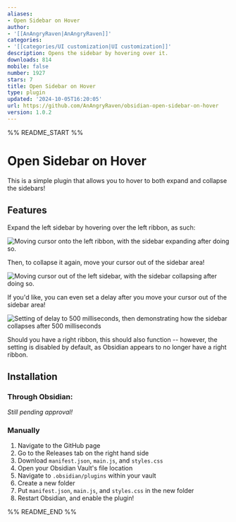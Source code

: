 ```yaml
---
aliases:
- Open Sidebar on Hover
author:
- '[[AnAngryRaven|AnAngryRaven]]'
categories:
- '[[categories/UI customization|UI customization]]'
description: Opens the sidebar by hovering over it.
downloads: 814
mobile: false
number: 1927
stars: 7
title: Open Sidebar on Hover
type: plugin
updated: '2024-10-05T16:20:05'
url: https://github.com/AnAngryRaven/obsidian-open-sidebar-on-hover
version: 1.0.2
---
```


%% README_START %%

# Open Sidebar on Hover

This is a simple plugin that allows you to hover to both expand and collapse the sidebars!

## Features

Expand the left sidebar by hovering over the left ribbon, as such:

![Moving cursor onto the left ribbon, with the sidebar expanding after doing so.](https://raw.githubusercontent.com/AnAngryRaven/obsidian-open-sidebar-on-hover/HEAD/expand-demo.gif)

Then, to collapse it again, move your cursor out of the sidebar area!

![Moving cursor out of the left sidebar, with the sidebar collapsing after doing so.](https://raw.githubusercontent.com/AnAngryRaven/obsidian-open-sidebar-on-hover/HEAD/collapse-demo.gif)

If you'd like, you can even set a delay after you move your cursor out of the sidebar area!

![Setting of delay to 500 milliseconds, then demonstrating how the sidebar collapses after 500 milliseconds](https://raw.githubusercontent.com/AnAngryRaven/obsidian-open-sidebar-on-hover/HEAD/delay-demo.gif)

Should you have a right ribbon, this should also function -- however, the setting is disabled by default, as Obsidian appears to no longer have a right ribbon.

## Installation

### Through Obsidian:

*Still pending approval!*

### Manually

1. Navigate to the GitHub page
2. Go to the Releases tab on the right hand side
3. Download `manifest.json`, `main.js`, and `styles.css`
4. Open your Obsidian Vault's file location
5. Navigate to `.obsidian/plugins` within your vault
6. Create a new folder
7. Put `manifest.json`, `main.js`, and `styles.css` in the new folder
8. Restart Obsidian, and enable the plugin!

%% README_END %%